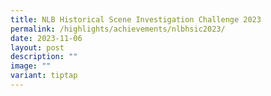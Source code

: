 ```yaml
---
title: NLB Historical Scene Investigation Challenge 2023
permalink: /highlights/achievements/nlbhsic2023/
date: 2023-11-06
layout: post
description: ""
image: ""
variant: tiptap
---
```


